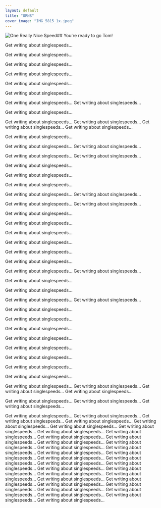 ```yaml
---
layout: default
title: "ORNS"
cover_image: "IMG_5815_1x.jpeg"
---
```



<img alt="One Really Nice Speed" src="/assets/img/IMG_5815_1x.jpeg"  srcset="/assets/img/IMG_5815_1x.jpeg 400w, /assets/img/IMG_5815_1.5x.jpeg 600w, /assets/img/IMG_5815_2x.jpeg 800w, /assets/img/IMG_5815_3x.jpeg 1200w, /assets/img/IMG_5815_4x.jpeg 1600w" style="float: left"/>
## You're ready to go Tom!

Get writing about singlespeeds...


Get writing about singlespeeds...

Get writing about singlespeeds...

Get writing about singlespeeds...


Get writing about singlespeeds...


Get writing about singlespeeds...

Get writing about singlespeeds...
Get writing about singlespeeds...


Get writing about singlespeeds...


Get writing about singlespeeds...
Get writing about singlespeeds...
Get writing about singlespeeds...
Get writing about singlespeeds...

Get writing about singlespeeds...


Get writing about singlespeeds...
Get writing about singlespeeds...

Get writing about singlespeeds...
Get writing about singlespeeds...

Get writing about singlespeeds...

Get writing about singlespeeds...

Get writing about singlespeeds...

Get writing about singlespeeds...
Get writing about singlespeeds...

Get writing about singlespeeds...
Get writing about singlespeeds...

Get writing about singlespeeds...

Get writing about singlespeeds...

Get writing about singlespeeds...

Get writing about singlespeeds...

Get writing about singlespeeds...

Get writing about singlespeeds...

Get writing about singlespeeds...
Get writing about singlespeeds...

Get writing about singlespeeds...

Get writing about singlespeeds...

Get writing about singlespeeds...
Get writing about singlespeeds...

Get writing about singlespeeds...

Get writing about singlespeeds...

Get writing about singlespeeds...

Get writing about singlespeeds...

Get writing about singlespeeds...

Get writing about singlespeeds...


Get writing about singlespeeds...

Get writing about singlespeeds...

Get writing about singlespeeds...
Get writing about singlespeeds...
Get writing about singlespeeds...
Get writing about singlespeeds...


Get writing about singlespeeds...
Get writing about singlespeeds...
Get writing about singlespeeds...

Get writing about singlespeeds...
Get writing about singlespeeds...
Get writing about singlespeeds...
Get writing about singlespeeds...
Get writing about singlespeeds...
Get writing about singlespeeds...
Get writing about singlespeeds...
Get writing about singlespeeds...
Get writing about singlespeeds...
Get writing about singlespeeds...
Get writing about singlespeeds...
Get writing about singlespeeds...
Get writing about singlespeeds...
Get writing about singlespeeds...
Get writing about singlespeeds...
Get writing about singlespeeds...
Get writing about singlespeeds...
Get writing about singlespeeds...
Get writing about singlespeeds...
Get writing about singlespeeds...
Get writing about singlespeeds...
Get writing about singlespeeds...
Get writing about singlespeeds...
Get writing about singlespeeds...
Get writing about singlespeeds...
Get writing about singlespeeds...
Get writing about singlespeeds...
Get writing about singlespeeds...
Get writing about singlespeeds...
Get writing about singlespeeds...
Get writing about singlespeeds...
Get writing about singlespeeds...
Get writing about singlespeeds...
Get writing about singlespeeds...
